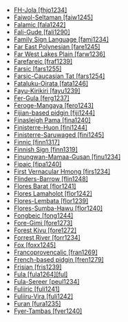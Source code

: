 - [FH-Jola [fhjo1234]](tree/atla1278/nort3146/cent2230/bakk1238/jool1234/jola1264/fhjo1234/md.ini)
- [Faiwol-Seltaman [faiw1245]](tree/nucl1709/cent2116/awyu1265/okok1235/okkk1242/moun1253/divi1235/tifa1246/tifa1247/faiw1245/md.ini)
- [Falamic [fala1242]](tree/sino1245/kuki1245/kuki1246/cent2330/cent2005/laic1236/fala1242/md.ini)
- [Fali-Gude [fali1290]](tree/afro1255/chad1250/bium1280/sout3145/bium1271/gude1247/gude1248/fali1290/md.ini)
- [Family Sign Language [fami1234]](tree/sign1238/fami1234/md.ini)
- [Far East Polynesian [fare1245]](tree/aust1307/mala1545/east2712/ocea1241/cent2060/east2445/poly1242/nucl1485/nort3246/solo1260/cent2298/east2449/east2895/fare1245/md.ini)
- [Far West Lakes Plain [farw1236]](tree/lake1255/farw1236/md.ini)
- [Farefareic [fraf1239]](tree/atla1278/volt1241/nort3149/gura1261/cent2243/nort2777/bwam1248/otiv1239/nucl1743/gurm1247/west2461/nucl1748/nort3234/moss1237/fraf1239/md.ini)
- [Farsic [fars1255]](tree/indo1319/clas1257/indo1320/iran1269/sout3157/midd1352/mode1259/fars1254/fars1255/md.ini)
- [Farsic-Caucasian Tat [fars1254]](tree/indo1319/clas1257/indo1320/iran1269/sout3157/midd1352/mode1259/fars1254/md.ini)
- [Fataluku-Oirata [fata1246]](tree/timo1261/east2520/fata1246/md.ini)
- [Fayu-Kirikiri [fayu1239]](tree/lake1255/tari1255/west2582/fayu1239/md.ini)
- [Fer-Gula [ferg1237]](tree/cent2225/sara1341/sbbo1237/nucl1719/ferg1237/md.ini)
- [Feroge-Mangaya [fero1243]](tree/atla1278/volt1241/nort3149/came1255/uban1244/sere1262/fero1243/md.ini)
- [Fijian-based pidgin [fiji1244]](tree/pidg1258/fiji1244/md.ini)
- [Finasleigh Pama [fina1240]](tree/pama1250/pama1251/fina1240/md.ini)
- [Finisterre-Huon [fini1244]](tree/nucl1709/fini1244/md.ini)
- [Finisterre-Saruwaged [fini1245]](tree/nucl1709/fini1244/fini1245/md.ini)
- [Finnic [finn1317]](tree/ural1272/finn1317/md.ini)
- [Finnish Sign [finn1319]](tree/sign1238/deaf1237/swed1257/finn1319/md.ini)
- [Finungwan-Mamaa-Gusan [finu1234]](tree/nucl1709/fini1244/fini1245/erap1240/finu1234/md.ini)
- [Fipaic [fipa1240]](tree/atla1278/volt1241/benu1247/bant1294/sout3152/narr1281/east2731/corr1234/mboz1235/mwik1240/fipa1240/md.ini)
- [First Vernacular Hmong [firs1234]](tree/hmon1336/hmon1337/nucl1714/nucl1720/west2803/grea1295/chua1248/firs1234/md.ini)
- [Flinders-Barrow [flin1248]](tree/pama1250/pama1251/comp1236/wika1239/flin1248/md.ini)
- [Flores Barat [flor1241]](tree/aust1307/mala1545/bima1248/flor1240/flor1241/md.ini)
- [Flores Lamaholot [flor1242]](tree/aust1307/mala1545/bima1248/flor1239/lama1293/flor1242/md.ini)
- [Flores-Lembata [flor1239]](tree/aust1307/mala1545/bima1248/flor1239/md.ini)
- [Flores-Sumba-Hawu [flor1240]](tree/aust1307/mala1545/bima1248/flor1240/md.ini)
- [Fongbeic [fong1244]](tree/atla1278/volt1241/kwav1236/gbee1241/east2711/fong1244/md.ini)
- [Fore-Gimi [fore1273]](tree/nucl1709/kain1273/goro1272/nucl1760/fore1273/md.ini)
- [Forest Kivu [fore1272]](tree/atla1278/volt1241/benu1247/bant1294/sout3152/narr1281/east2731/nort3203/grea1289/west2842/kivu1239/fore1272/md.ini)
- [Forrest River [forr1234]](tree/worr1236/nort2751/forr1234/md.ini)
- [Fox [foxx1245]](tree/algi1248/algo1256/algo1257/east2765/foxx1245/md.ini)
- [Francoprovencalic [fran1269]](tree/indo1319/clas1257/ital1284/lati1262/lati1263/impe1234/roma1334/ital1285/west2813/shif1234/nort3208/gall1280/oila1234/fran1269/md.ini)
- [French-based pidgin [fren1279]](tree/pidg1258/fren1279/md.ini)
- [Frisian [fris1239]](tree/indo1319/clas1257/germ1287/nort3152/west2793/nort3175/angl1264/fris1239/md.ini)
- [Fula [fula1264][ful]](tree/atla1278/nort3146/peul1234/fula1264/md.ini)
- [Fula-Sereer [peul1234]](tree/atla1278/nort3146/peul1234/md.ini)
- [Fuliiric [fuli1241]](tree/atla1278/volt1241/benu1247/bant1294/sout3152/narr1281/east2731/nort3203/grea1289/west2842/kivu1239/fore1272/fuli1241/md.ini)
- [Fuliiru-Vira [fuli1242]](tree/atla1278/volt1241/benu1247/bant1294/sout3152/narr1281/east2731/nort3203/grea1289/west2842/kivu1239/fore1272/fuli1241/fuli1242/md.ini)
- [Furan [fura1235]](tree/fura1235/md.ini)
- [Fyer-Tambas [fyer1240]](tree/afro1255/chad1250/west2785/west2714/west2716/fyer1240/md.ini)
